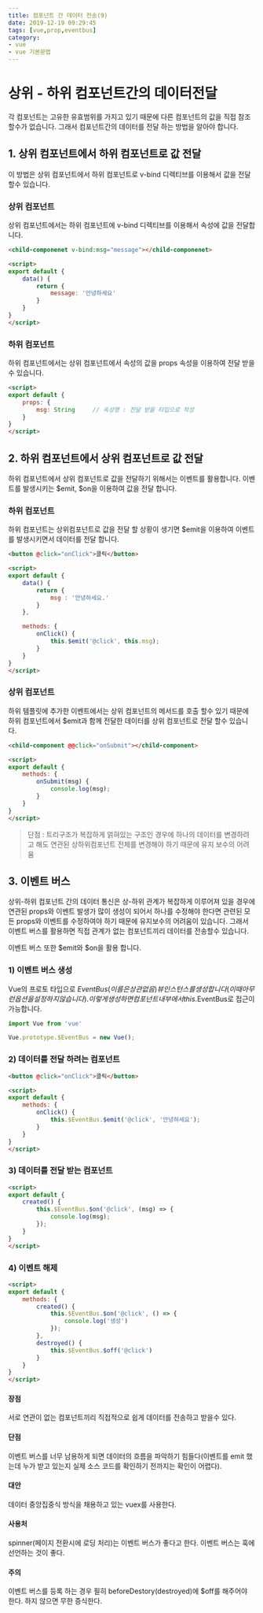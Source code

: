 ```yaml
---
title: 컴포넌트 간 데이터 전송(9)
date: 2019-12-19 09:29:45
tags: [vue,prop,eventbus]
category: 
- vue
- vue 기본문법
---
```


# 상위 - 하위 컴포넌트간의 데이터전달

각 컴포넌트는 고유한 유효범위를 가지고 있기 때문에 다른 컴포넌트의 값을 직접 참조할수가 없습니다. 그래서 컴포넌트간의 데이터를 전달 하는 방법을 알아야 합니다.

## 1. 상위 컴포넌트에서 하위 컴포넌트로 값 전달

이 방법은 상위 컴포넌트에서 하위 컴포넌트로 v-bind 디렉티브를 이용해서 값을 전달 할수 있습니다.

### 상위 컴포넌트

상위 컴포넌트에서는 하위 컴포넌트에 v-bind 디렉티브를 이용해서 속성에 값을 전달합니다.

```html
<child-componenet v-bind:msg="message"></child-componenet>

<script>
export default {
    data() {
        return {
            message: '안녕하세요'
        }
    }
}
</script>
```

### 하위 컴포넌트

하위 컴포넌트에서는 상위 컴포넌트에서 속성의 값을 props 속성을 이용하여 전달 받을 수 있습니다.

```html
<script>
export default {
    props: {
        msg: String     // 속성명 : 전달 받을 타입으로 작성
    }
}
</script>
```

## 2. 하위 컴포넌트에서 상위 컴포넌트로 값 전달

하위 컴포넌트에서 상위 컴포넌트로 값을 전달하기 위해서는 이벤트를 활용합니다. 이벤트를 발생시키는 $emit, $on을 이용하여 값을 전달 합니다.

### 하위 컴포넌트

하위 컴포넌트는 상위컴포넌트로 값을 전달 할 상황이 생기면 $emit을 이용하여 이벤트를 발생시키면서 데이터를 전달 합니다.

```html
<button @click="onClick">클릭</button>

<script>
export default {
    data() {
        return {
            msg : '안녕하세요.'
        }
    },

    methods: {
        onClick() {
            this.$emit('@click', this.msg);
        }
    }
}
</script>
```

### 상위 컴포넌트

하위 템플릿에 추가한 이벤트에서는 상위 컴포넌트의 메서드를 호출 할수 있기 때문에 하위 컴포넌트에서 $emit과 함께 전달한 데이터를 상위 컴포넌트로 전달 할수 있습니다.

```html
<child-component @@click="onSubmit"></child-component>

<script>
export default {
    methods: {
        onSubmit(msg) {
            console.log(msg);
        }
    }
}
</script>
```

> 단점 : 트리구조가 복잡하게 얽혀있는 구조인 경우에 하나의 데이터를 변경하려고 해도 연관된 상하위컴포넌트 전체를 변경해야 하기 때문에 유지 보수의 어려움

## 3. 이벤트 버스

상위-하위 컴포넌트 간의 데이터 통신은 상-하위 관계가 복잡하게 이루어져 있을 경우에 연관된 props와 이벤트 발생가 많이 생성이 되어서 하나를 수정해야 한다면 관련된 모든 props와 이벤트를 수정하여야 하기 때문에 유지보수의 어려움이 있습니다. 그래서 이벤트 버스를 활용하면 직접 관계가 없는 컴포넌트끼리 데이터를 전송할수 있습니다.


이벤트 버스 또한 $emit와 $on을 활용 합니다.

### 1) 이벤트 버스 생성

Vue의 프로토 타입으로 $EventBus(이름은 상관 없음) 뷰 인스턴스를 생성합니다(이때 아무런 옵션을 설정하지 않습니다). 이렇게 생성하면 컴포넌트 내부에서 this.$EventBus로 접근이 가능합니다.

```js
import Vue from 'vue'

Vue.prototype.$EventBus = new Vue();
```

### 2) 데이터를 전달 하려는 컴포넌트

```html
<button @click="onClick">클릭</button>

<script>
export default {
    methods: {
        onClick() {
            this.$EventBus.$emit('@click', '안녕하세요');
        }
    }    
}
</script>
```

### 3) 데이터를 전달 받는 컴포넌트
```html
<script>
export default {
    created() {
        this.$EventBus.$on('@click', (msg) => {
            console.log(msg);
        });
    }
}
</script>
```

### 4) 이벤트 해제
```html
<script>
export default {
    methods: {
        created() {
            this.$EventBus.$on('@click', () => {
                console.log('생성')
            });
        }, 
        destroyed() {
            this.$EventBus.$off('@click')
        }
    }
} 
</script>
```

#### 장점
서로 연관이 없는 컴포넌트끼리 직접적으로 쉽게 데이터를 전송하고 받을수 있다.
#### 단점
이벤트 버스를 너무 남용하게 되면 데이터의 흐름을 파악하기 힘들다(이벤트를 emit 했는데 누가 받고 있는지 실제 소스 코드를 확인하기 전까지는 확인이 어렵다).
#### 대안
데이터 중앙집중식 방식을 채용하고 있는 vuex를 사용한다.
#### 사용처
spinner(페이지 전환시에 로딩 처리)는 이벤트 버스가 좋다고 한다. 이벤트 버스는 훅에 선언하는 것이 좋다.
#### 주의
이벤트 버스를 등록 하는 경우 필히 beforeDestory(destroyed)에 $off를 해주어야 한다. 하지 않으면 무한 증식한다.